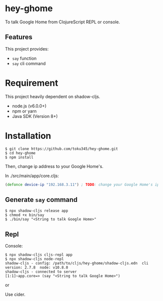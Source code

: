 # hey-ghome
To talk Google Home from ClojureScript REPL or console.


## Features

This project provides:

- `say` function
- `say` cli command


# Requirement

This project heavily dependent on shadow-cljs.

- node.js (v6.0.0+)
- npm or yarn
- Java SDK (Version 8+)

# Installation

    $ git clone https://github.com/toku345/hey-ghome.git
    $ cd hey-ghome
    $ npm install

Then, change ip address to your Google Home's.

In ./src/main/app/core.cljs:

``` clojure:./src/main/app/core.cljs
(defonce device-ip "192.168.3.11") ; TODO: change your Google Home's ip address
```

## Generate `say` command

    $ npx shadow-cljs release app
    $ chmod +x bin/say
    $ ./bin/say "<String to talk Google Home>"

## Repl

Console:

    $ npx shadow-cljs cljs-repl app
    $ npx shadow-cljs node-repl
    shadow-cljs - config: /path/to/cljs/hey-ghome/shadow-cljs.edn  cli version: 2.7.8  node: v10.8.0
    shadow-cljs - connected to server
    [1:1]~app.core=> (say "<String to talk Google Home>")

or

Use cider.
